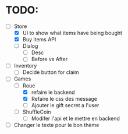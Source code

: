 # TODO:

- [ ] Store
  - [x] UI to show what items have being bought
  - [x] Buy items API
  - [ ] Dialog
    - [ ] Desc
    - [ ] Before vs After
- [ ] Inventory
  - [ ] Decide button for claim
- [ ] Games
  - [ ] Roue
    - [x] refaire le backend
    - [x] Refaire le css des message
    - [ ] Ajouter le gift secret a l'user
  - [ ] ShuffleCoin
    - [ ] Modifer l'api et le mettre en backend 
- [ ] Changer le texte pour le bon thème
